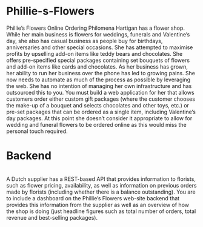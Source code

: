 # Phillie-s-Flowers
Phillie’s Flowers Online Ordering Philomena Hartigan has a flower shop. While her main business is flowers for weddings, funerals and Valentine’s day, she also has casual business as people buy for birthdays, anniversaries and other special occasions. She has attempted to maximise profits by upselling add-on items like teddy bears and chocolates. She offers pre-specified special packages containing set bouquets of flowers and add-on items like cards and chocolates. As her business has grown, her ability to run her business over the phone has led to growing pains. She now needs to automate as much of the process as possible by leveraging the web. She has no intention of managing her own infrastructure and has outsourced this to you. You must build a web application for her that allows customers order either custom gift packages (where the customer chooses the make-up of a bouquet and selects chocolates and other toys, etc.) or pre-set packages that can be ordered as a single item, including Valentine’s day packages. At this point she doesn’t consider it appropriate to allow for wedding and funeral flowers to be ordered online as this would miss the personal touch required.
<br />
# Backend
<br />
A Dutch supplier has a REST-based API that provides information to florists, such as flower
pricing, availability, as well as information on previous orders made by florists (including
whether there is a balance outstanding). You are to include a dashboard on the Phillie’s
Flowers web-site backend that provides this information from the supplier as well as an
overview of how the shop is doing (just headline figures such as total number of orders, total
revenue and best-selling packages).

